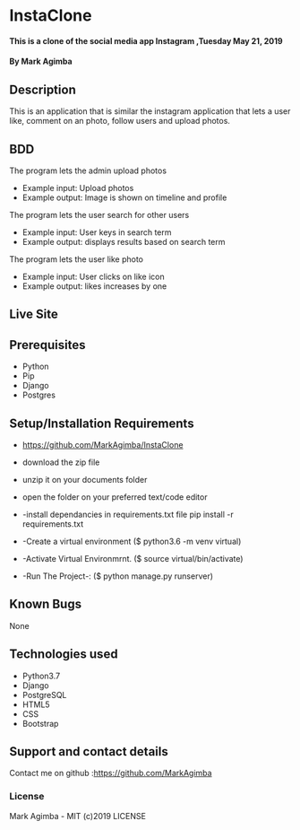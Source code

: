 # InstaClone

#### This is a clone of the social media app Instagram ,Tuesday May 21, 2019
#### By **Mark Agimba**
## Description
This is an application that is similar the instagram application that lets a user like, comment on an photo, follow users and upload photos.
## BDD
The program lets the admin upload photos
* Example input: Upload photos
* Example output: Image is shown on timeline and profile

The program lets the user search for other users
* Example input: User keys in search term
* Example output: displays results based on search term

The program lets the user like photo
* Example input: User clicks on like icon
* Example output: likes increases by one

## Live Site


## Prerequisites
* Python
* Pip
* Django
* Postgres

## Setup/Installation Requirements
* https://github.com/MarkAgimba/InstaClone
* download the zip file
* unzip it on your documents folder
* open the folder on your preferred text/code editor
* -install dependancies in requirements.txt file pip install -r requirements.txt

* -Create a virtual environment ($ python3.6 -m venv virtual)

* -Activate Virtual Environmrnt. ($ source virtual/bin/activate)

* -Run The Project-: ($ python manage.py runserver)

## Known Bugs
None
## Technologies used
* Python3.7
* Django
* PostgreSQL
* HTML5
* CSS
* Bootstrap

## Support and contact details
Contact me on github :https://github.com/MarkAgimba

### License
Mark Agimba - MIT (c)2019 LICENSE
